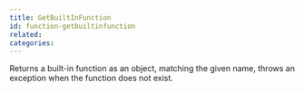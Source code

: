 ```yaml
---
title: GetBuiltInFunction
id: function-getbuiltinfunction
related:
categories:
---
```


Returns a built-in function as an object, matching the given name, throws an exception when the function does not exist.